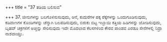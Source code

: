 +++
title = "37 ತಡಿಯ ಬಲಿಸುವ"

+++
37. ಜೀನುಗಳನ್ನು  ಬಲಗೊಳಿಸುಸುವುದು, ಆನೆ, ಕುದುರೆಗಳ ಪಕ್ಕ ರೆಕ್ಕೆಗಳನ್ನು ಒಂದುಗೂಡಿಸುವುದು, ಕಡಿವಾಣಗಳ ಕೊಂಡಿಗಳನ್ನು ಚೆನ್ನಾಗಿ ಬಲಪಡಿಸುವುದು, ಬಿರುಕು ಬಿಟ್ಟ ಇಬ್ಬಾಯಿ ಕತ್ತಿಯ ಹಿಡಿಗಳನ್ನು ಜೋಡಿಸುವುದು, ಬೃಹದ್ ಚಕ್ರಗಳಿಗೆ ಅಚ್ಚನ್ನು ಸೇರಿಸುವುದು ಇದೇ ಮೊದಲಾದ ಕೆಲಸಗಳಿಂದ ಕೌರವ ಪಾಂಡವ ಎರಡೂ ಸೇನೆಗಳಲ್ಲಿ ನಿದ್ರಾ ನಾಶವಾಯ್ತು.